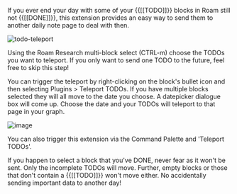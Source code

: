 If you ever end your day with some of your {{[[TODO]]}} blocks in Roam still not {{[[DONE]]}}, this extension provides an easy way to send them to another daily note page to deal with then.

![todo-teleport](https://user-images.githubusercontent.com/6857790/202629194-29000be6-49c4-4657-b730-78056c29b8b6.gif)

Using the Roam Research multi-block select (CTRL-m) choose the TODOs you want to teleport. If you only want to send one TODO to the future, feel free to skip this step!

You can trigger the teleport by right-clicking on the block's bullet icon and then selecting Plugins > Teleport TODOs. If you have multiple blocks selected they will all move to the date you choose. A datepicker dialogue box will come up. Choose the date and your TODOs will teleport to that page in your graph.

![image](https://user-images.githubusercontent.com/6857790/202837707-31590988-2831-4991-8f23-a756031e08d4.png)

You can also trigger this extension via the Command Palette and 'Teleport TODOs'.

If you happen to select a block that you've DONE, never fear as it won't be sent. Only the incomplete TODOs will move. Further, empty blocks or those that don't contain a {{[[TODO]]}} won't move either. No accidentally sending important data to another day!
